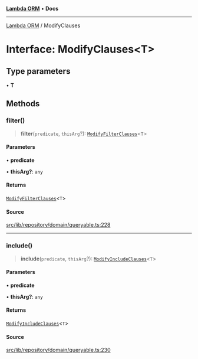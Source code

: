 [**Lambda ORM**](../README.md) • **Docs**

***

[Lambda ORM](../README.md) / ModifyClauses

# Interface: ModifyClauses\<T\>

## Type parameters

• **T**

## Methods

### filter()

> **filter**(`predicate`, `thisArg`?): [`ModifyFilterClauses`](ModifyFilterClauses.md)\<`T`\>

#### Parameters

• **predicate**

• **thisArg?**: `any`

#### Returns

[`ModifyFilterClauses`](ModifyFilterClauses.md)\<`T`\>

#### Source

[src/lib/repository/domain/queryable.ts:228](https://github.com/lambda-orm/lambdaorm-base/blob/5d74b344f8322b5f4e53698b0a2759c1bc628a31/src/lib/repository/domain/queryable.ts#L228)

***

### include()

> **include**(`predicate`, `thisArg`?): [`ModifyIncludeClauses`](ModifyIncludeClauses.md)\<`T`\>

#### Parameters

• **predicate**

• **thisArg?**: `any`

#### Returns

[`ModifyIncludeClauses`](ModifyIncludeClauses.md)\<`T`\>

#### Source

[src/lib/repository/domain/queryable.ts:230](https://github.com/lambda-orm/lambdaorm-base/blob/5d74b344f8322b5f4e53698b0a2759c1bc628a31/src/lib/repository/domain/queryable.ts#L230)
